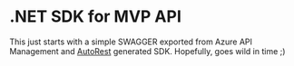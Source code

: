 ﻿# .NET SDK for MVP API

This just starts with a simple SWAGGER exported from Azure API Management and [AutoRest](https://github.com/Azure/autorest) generated SDK. Hopefully, goes wild in time ;)




